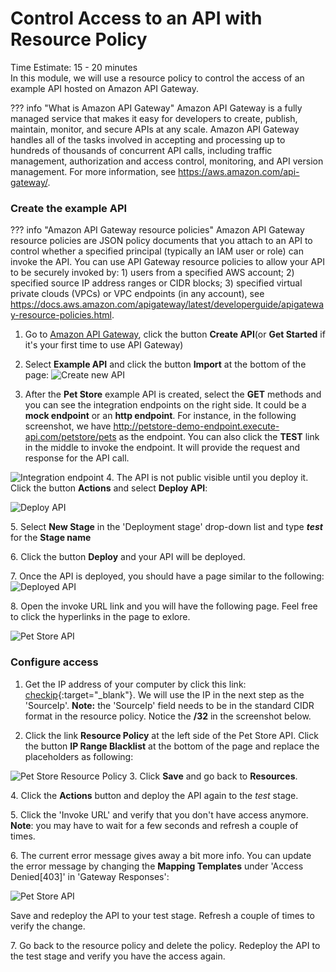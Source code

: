 # Control Access to an API with Resource Policy
Time Estimate: 15 - 20 minutes  
In this module, we will use a resource policy to control the access of an example API hosted on Amazon API Gateway.


??? info "What is Amazon API Gateway"
    Amazon API Gateway is a fully managed service that makes it easy for developers to create, publish, maintain, monitor, and secure APIs at any scale. Amazon API Gateway handles all of the tasks involved in accepting and processing up to hundreds of thousands of concurrent API calls, including traffic management, authorization and access control, monitoring, and API version management. For more information, see https://aws.amazon.com/api-gateway/. 

### Create the example API

??? info "Amazon API Gateway resource policies"
	Amazon API Gateway resource policies are JSON policy documents that you attach to an API to control whether a specified principal (typically an IAM user or role) can invoke the API. You can use API Gateway resource policies to allow your API to be securely invoked by: 1) users from a specified AWS account; 2) specified source IP address ranges or CIDR blocks; 3) specified virtual private clouds (VPCs) or VPC endpoints (in any account), see https://docs.aws.amazon.com/apigateway/latest/developerguide/apigateway-resource-policies.html.

1. Go to [Amazon API Gateway](https://console.aws.amazon.com/apigateway/ "API Gateway Console"), click the button __Create API__(or __Get Started__ if it's your first time to use API Gateway)

2. Select __Example API__ and click the button __Import__ at the bottom of the page:
  ![Create new API](../screenshots/example-api-1.png)
3. After the __Pet Store__ example API is created, select the __GET__ methods and you can see the integration endpoints on the right side. It could be a __mock endpoint__ or an __http endpoint__. For instance, in the following screenshot, we have http://petstore-demo-endpoint.execute-api.com/petstore/pets as the endpoint. You can also click the __TEST__ link in the middle to invoke the endpoint. It will provide the request and response for the API call.

  ![Integration endpoint](../screenshots/example-api-1a.png)
4. The API is not public visible until you deploy it. Click the button __Actions__ and select __Deploy API__:

  ![Deploy API](../screenshots/example-api-2.png)

5\. Select __New Stage__ in the 'Deployment stage' drop-down list and type ___test___ for the __Stage name__

6\. Click the button __Deploy__ and your API will be deployed.

7\. Once the API is deployed, you should have a page similar to the following:
  ![Deployed API](../screenshots/example-api-3.png)

8\. Open the invoke URL link and you will have the following page. Feel free to click the hyperlinks in the page to exlore.

  ![Pet Store API](../screenshots/example-api-4.png)

### Configure access

1. Get the IP address of your computer by click this link: [checkip](https://checkip.amazonaws.com){:target="_blank"}. We will use the IP in the next step as the 'SourceIp'. __Note:__ the 'SourceIp' field needs to be in the standard CIDR format in the resource policy. Notice the __/32__ in the screenshot below.

2. Click the link __Resource Policy__ at the left side of the Pet Store API. Click the button __IP Range Blacklist__ at the bottom of the page and replace the placeholders as following:

  ![Pet Store Resource Policy](../screenshots/resource-policy-1.png)
3. Click __Save__ and go back to __Resources__.

4\. Click the __Actions__ button and deploy the API again to the _test_ stage.

5\. Click the 'Invoke URL' and verify that you don't have access anymore. __Note__: you may have to wait for a few seconds and refresh a couple of times.

6\. The current error message gives away a bit more info. You can update the error message by changing the __Mapping Templates__ under 'Access Denied[403]' in 'Gateway Responses':

  ![Pet Store API](../screenshots/example-api-5.png)

Save and redeploy the API to your test stage. Refresh a couple of times to verify the change.

7\. Go back to the resource policy and delete the policy. Redeploy the API to the test stage and verify you have the access again.